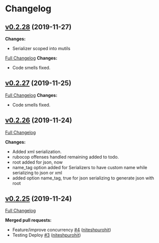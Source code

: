# Changelog
## [v0.2.28](https://github.com/niteshpurohit/mutils/tree/v0.2.28) (2019-11-27)
**Changes:**
- Serializer scoped into mutils

[Full Changelog](https://github.com/niteshpurohit/mutils/compare/v0.2.26...v0.2.28)
**Changes:**
- Code smells fixed.

## [v0.2.27](https://github.com/niteshpurohit/mutils/tree/v0.2.27) (2019-11-25)

[Full Changelog](https://github.com/niteshpurohit/mutils/compare/v0.2.26...v0.2.27)
**Changes:**
- Code smells fixed.

## [v0.2.26](https://github.com/niteshpurohit/mutils/tree/v0.2.26) (2019-11-24)

[Full Changelog](https://github.com/niteshpurohit/mutils/compare/v0.2.25...v0.2.26)

**Changes:**
- Added xml serialization.
- rubocop offenses handled remaining added to todo.
- root added for json, now
- name_tag option added for Serializers to have custom name while serializing to json or xml
- added option name_tag, true for json serializing to generate json with root

## [v0.2.25](https://github.com/niteshpurohit/mutils/tree/v0.2.25) (2019-11-24)

[Full Changelog](https://github.com/niteshpurohit/mutils/compare/885f96959dd3701ac20ed0981b920be753c00db0...v0.2.25)

**Merged pull requests:**

- Feature/improve concurrency [\#4](https://github.com/niteshpurohit/mutils/pull/4) ([niteshpurohit](https://github.com/niteshpurohit))
- Testing Deploy [\#3](https://github.com/niteshpurohit/mutils/pull/3) ([niteshpurohit](https://github.com/niteshpurohit))
